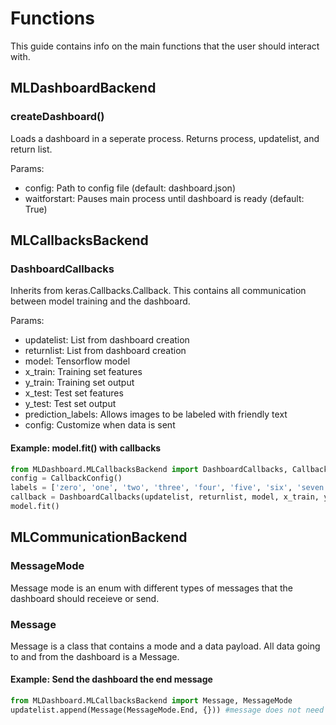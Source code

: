 # Functions

This guide contains info on the main functions that the user should
interact with.

## MLDashboardBackend

### createDashboard()

Loads a dashboard in a seperate process. Returns process, updatelist, and return list.

Params:
 - config: Path to config file (default: dashboard.json)
 - waitforstart: Pauses main process until dashboard is ready (default: True)


## MLCallbacksBackend

### DashboardCallbacks

Inherits from keras.Callbacks.Callback. This contains all communication between
model training and the dashboard.

Params:
- updatelist: List from dashboard creation
- returnlist: List from dashboard creation
- model: Tensorflow model
- x_train: Training set features 
- y_train: Training set output
- x_test: Test set features
- y_test: Test set output
- prediction_labels: Allows images to be labeled with friendly text
- config: Customize when data is sent

#### Example: model.fit() with callbacks
```python
from MLDashboard.MLCallbacksBackend import DashboardCallbacks, CallbackConfig
config = CallbackConfig()
labels = ['zero', 'one', 'two', 'three', 'four', 'five', 'six', 'seven', 'eight', 'nine']
callback = DashboardCallbacks(updatelist, returnlist, model, x_train, y_train, x_test, y_test, labels, config)
model.fit()
```

## MLCommunicationBackend

### MessageMode

Message mode is an enum with different types of messages that the dashboard should receieve
or send.

### Message

Message is a class that contains a mode and a data payload. All data going to and from
the dashboard is a Message.

#### Example: Send the dashboard the end message
```python
from MLDashboard.MLCallbacksBackend import Message, MessageMode
updatelist.append(Message(MessageMode.End, {})) #message does not need a payload
```